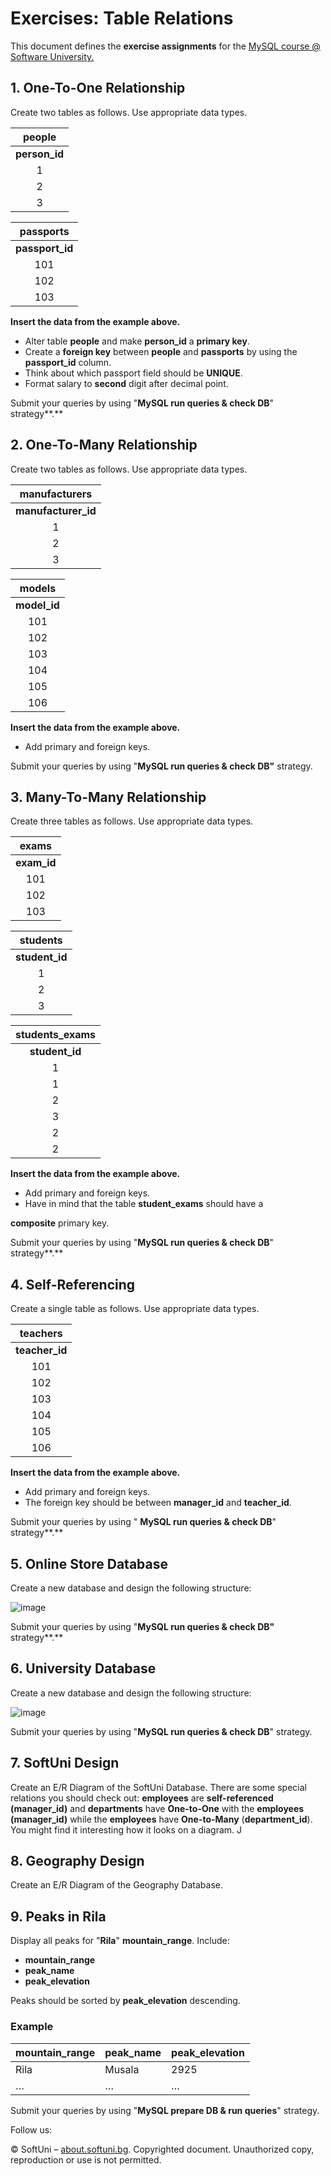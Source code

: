 
# **Exercises: Table Relations**
This document defines the **exercise assignments** for the [MySQL course @ Software University.](https://softuni.bg/opencourses/databases-basics-mysql) 

## 1. **One-To-One Relationship**

Create two tables as follows. Use appropriate data types.

|**people**|
| :-: |
|**person\_id**|**first\_name**|**salary**|**passport\_id**|
|1  |Roberto                                            |43300.00|102|
|2|Tom|56100.00|103|
|3|Yana|60200.00|101|

|**passports**|
| :-: |
|**passport\_id**|**passport\_number**|
|101|N34FG21B|
|102|K65LO4R7|
|103|ZE657QP2|

**Insert the data from the example above.**

- Alter table **people** and make **person\_id** a **primary key**. 
- Create a **foreign key** between **people** and **passports** by using the **passport\_id** column. 
- Think about which passport field should be **UNIQUE**.
- Format salary to **second** digit after decimal point.

Submit your queries by using "**MySQL run queries & check DB**" strategy**.**

## 2. **One-To-Many Relationship**

Create two tables as follows. Use appropriate data types.

|**manufacturers**|
| :-: |
|**manufacturer\_id**|**name**|**established\_on**|
|1  |BMW                                            |01/03/1916|
|2|Tesla|01/01/2003|
|3|Lada|01/05/1966|

|**models**|
| :-: |
|**model\_id**|**name**|**manufacturer\_id**|
|101|X1|1|
|102|i6|1|
|103|Model S|2|
|104|Model X|2|
|105|Model 3|2|
|106|Nova|3|


**Insert the data from the example above.** 

- Add primary and foreign keys.

Submit your queries by using "**MySQL run queries & check DB"** strategy.



## 3. **Many-To-Many Relationship**
Create three tables as follows. Use appropriate data types.

|**exams**|
| :-: |
|**exam\_id**|**name**|
|101|Spring MVC|
|102|Neo4j|
|103|Oracle 11g|

|**students**|
| :-: |
|**student\_id**|**name**|
|1  |Mila                                      |
|2|Toni|
|3|Ron|





|**students\_exams**|
| :-: |
|**student\_id**|**exam\_id**|
|1|101|
|1|102|
|2|101|
|3|103|
|2|102|
|2|103|








**Insert the data from the example above.**

- Add primary and foreign keys.
- Have in mind that the table **student\_exams** should have a 

**composite** primary key.

Submit your queries by using "**MySQL run queries & check DB**" strategy**.**

## 4. **Self-Referencing**

Create a single table as follows. Use appropriate data types.

|**teachers**|
| :-: |
|**teacher\_id**|**name**|**manager\_id**|
|101|John||
|102|Maya|106|
|103|Silvia|106|
|104|Ted|105|
|105|Mark|101|
|106|Greta|101|


**Insert the data from the example above.** 

- Add primary and foreign keys. 
- The foreign key should be between **manager\_id** and **teacher\_id**.

Submit your queries by using "	**MySQL run queries & check DB**" strategy**.**

## 5. **Online Store Database**
Create a new database and design the following structure:

![image](https://user-images.githubusercontent.com/67644402/166098209-e23fdd40-5816-48ac-aee1-6cc7bf656d53.png)

Submit your queries by using "**MySQL run queries & check DB"** strategy**.**
## 6. **University Database**
Create a new database and design the following structure:

![image](https://user-images.githubusercontent.com/67644402/166098216-013a8a37-c23b-45f6-9fe8-1ff1ef42f115.png)

Submit your queries by using "**MySQL run queries & check DB**" strategy.

## 7. **SoftUni Design**
Create an E/R Diagram of the SoftUni Database. There are some special relations you should check out: **employees** are **self-referenced** **(manager\_id)** and **departments** have **One-to-One** with the **employees** **(manager\_id)** while the **employees** have **One-to-Many** (**department\_id**). You might find it interesting how it looks on а diagram. J

## 8. **Geography Design**

Create an E/R Diagram of the Geography Database.

## 9. **Peaks in Rila**

Display all peaks for "**Rila**" **mountain\_range**. Include:

- **mountain\_range**
- **peak\_name**
- **peak\_elevation**

Peaks should be sorted by **peak\_elevation** descending.

### **Example**

|**mountain\_range**|**peak\_name**|**peak\_elevation**|
| :- | :- | :- |
|Rila|Musala|2925|
|…|…|…|

Submit your queries by using "**MySQL prepare DB & run queries**" strategy.


Follow us:

© SoftUni – [about.softuni.bg](https://about.softuni.bg/). Copyrighted document. Unauthorized copy, reproduction or use is not permitted.
